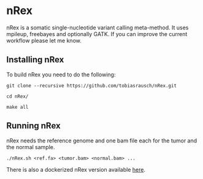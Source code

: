 nRex
====

nRex is a somatic single-nucleotide variant calling meta-method. It uses mpileup, freebayes and optionally GATK. If you can improve the current workflow please let me know.

Installing nRex
---------------

To build nRex you need to do the following:

`git clone --recursive https://github.com/tobiasrausch/nRex.git`

`cd nRex/`

`make all`


Running nRex
------------

nRex needs the reference genome and one bam file each for the tumor and the normal sample.

`./nRex.sh <ref.fa> <tumor.bam> <normal.bam> ...`

There is also a dockerized nRex version available [here](https://registry.hub.docker.com/u/trausch/nRex/).
